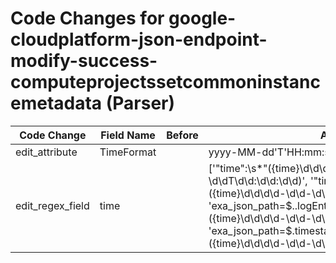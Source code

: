 # Code Changes for google-cloudplatform-json-endpoint-modify-success-computeprojectssetcommoninstancemetadata (Parser)

| Code Change | Field Name | Before | After |
|-------------|------------|--------|-------|
| edit_attribute | TimeFormat |  | yyyy-MM-dd'T'HH:mm:ss |
| edit_regex_field | time |  | ['"time":\s*"({time}\d\d\d\d-\d\d-\d\dT\d\d:\d\d:\d\d)', '"timestamp":\s*"({time}\d\d\d\d-\d\d-\d\dT\d\d:\d\d:\d\d)', 'exa_json_path=$..logEntries..timestamp,exa_regex=({time}\d\d\d\d-\d\d-\d\dT\d\d:\d\d:\d\d)', 'exa_json_path=$.timestamp,exa_regex=({time}\d\d\d\d-\d\d-\d\dT\d\d:\d\d:\d\d)'] |